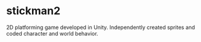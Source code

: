 # stickman2
2D platforming game developed in Unity. Independently created sprites and coded  character and world behavior.
